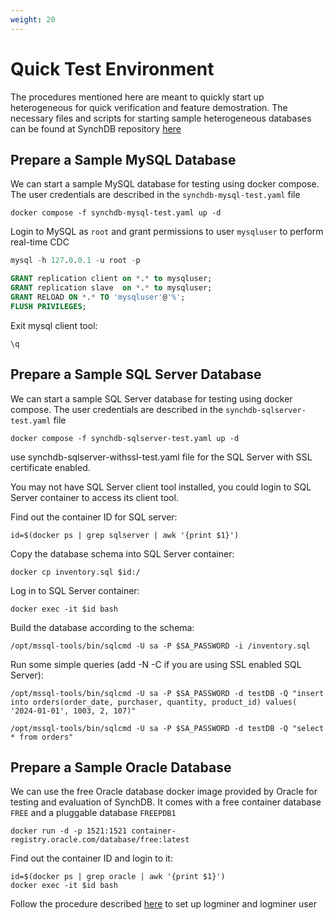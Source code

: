```yaml
---
weight: 20
---
```

# Quick Test Environment
The procedures mentioned here are meant to quickly start up heterogeneous for quick verification and feature demostration. The necessary files and scripts for starting sample heterogeneous databases can be found at SynchDB repository [here](https://github.com/Hornetlabs/synchdb/testenv/)

## Prepare a Sample MySQL Database
We can start a sample MySQL database for testing using docker compose. The user credentials are described in the `synchdb-mysql-test.yaml` file
```
docker compose -f synchdb-mysql-test.yaml up -d
```

Login to MySQL as `root` and grant permissions to user `mysqluser` to perform real-time CDC
```sql
mysql -h 127.0.0.1 -u root -p

GRANT replication client on *.* to mysqluser;
GRANT replication slave  on *.* to mysqluser;
GRANT RELOAD ON *.* TO 'mysqluser'@'%';
FLUSH PRIVILEGES;
```

Exit mysql client tool:
```
\q
```

## Prepare a Sample SQL Server Database
We can start a sample SQL Server database for testing using docker compose. The user credentials are described in the `synchdb-sqlserver-test.yaml` file
```
docker compose -f synchdb-sqlserver-test.yaml up -d
```
use synchdb-sqlserver-withssl-test.yaml file for the SQL Server with SSL certificate enabled.

You may not have SQL Server client tool installed, you could login to SQL Server container to access its client tool.

Find out the container ID for SQL server:
```
id=$(docker ps | grep sqlserver | awk '{print $1}')
```

Copy the database schema into SQL Server container:
```
docker cp inventory.sql $id:/
```

Log in to SQL Server container:
```
docker exec -it $id bash
```

Build the database according to the schema:
```
/opt/mssql-tools/bin/sqlcmd -U sa -P $SA_PASSWORD -i /inventory.sql
```

Run some simple queries (add -N -C if you are using SSL enabled SQL Server):
```
/opt/mssql-tools/bin/sqlcmd -U sa -P $SA_PASSWORD -d testDB -Q "insert into orders(order_date, purchaser, quantity, product_id) values( '2024-01-01', 1003, 2, 107)"

/opt/mssql-tools/bin/sqlcmd -U sa -P $SA_PASSWORD -d testDB -Q "select * from orders"
```

## Prepare a Sample Oracle Database
We can use the free Oracle database docker image provided by Oracle for testing and evaluation of SynchDB. It comes with a free container database `FREE` and a pluggable database `FREEPDB1`
```
docker run -d -p 1521:1521 container-registry.oracle.com/database/free:latest
```

Find out the container ID and login to it:
```
id=$(docker ps | grep oracle | awk '{print $1}')
docker exec -it $id bash
```

Follow the procedure described [here](https://docs.synchdb.com/user-guide/remote_database_setups/) to set up logminer and logminer user